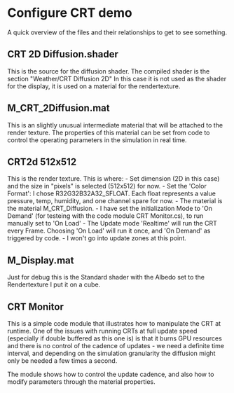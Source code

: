 
# Configure CRT demo

A quick overview of the files and their relationships to get to see something.

## CRT 2D Diffusion.shader

This is the source for the diffusion shader. The compiled shader is the section "Weather/CRT Diffusion 2D"
In this case it is not used as the shader for the display, it is used on a material for the rendertexture.

## M_CRT_2Diffusion.mat

This is an slightly unusual intermediate material that will be attached to the render texture.
The properties of this material can be set from code to control the operating parameters in the simulation in real time.

## CRT2d 512x512

This is the render texture. 
This is where:
    - Set dimension (2D in this case) and the size in "pixels" is selected (512x512) for now.
    - Set the 'Color Format': I chose R32G32B32A32_SFLOAT. Each float represents a value pressure, temp, humidity, and one channel spare for now.
    - The material is the material M_CRT_Diffusion.
    - I have set the initialization Mode to 'On Demand' (for testeing with the code module CRT Monitor.cs), to run manually set to 'On Load'
    - The Update mode 'Realtime' will run the CRT every Frame. Choosing 'On Load' will run it once, and 'On Demand' as triggered by code. 
    - I won't go into update zones at this point.

## M_Display.mat

Just for debug this is the Standard shader with the Albedo set to the Rendertexture I put it on a cube.

## CRT Monitor

This is a simple code module that illustrates how to manipulate the CRT at runtime. One of the issues with running CRTs at full update speed (especially if double buffered as this one is) is that it burns GPU resources and there is no control of the cadence of updates - we need a definite time interval, and depending on the simulation granularity the diffusion might only be needed a few times a second.

The module shows how to control the update cadence, and also how to modify parameters through the material properties.
